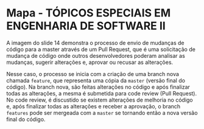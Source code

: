 # Mapa - TÓPICOS ESPECIAIS EM ENGENHARIA DE SOFTWARE II

A imagem do slide 14 demonstra o processo de envio de mudanças de código para a master através de um Pull Request, 
que é uma solicitação de mudança de código onde outros desenvolvedores poderam analisar as mudanças, sugerir alterações e, 
aprovar ou recusar as alterações.

Nesse caso, o processo se inicia com a criação de uma branch nova chamada `feature`, que representa uma cópia da `master` 
(versão final do código). Na branch nova, são feitas alterações no código e após finalizar todas as alterações, a mesma é 
submetida para code review (Pull Request). No code review, é discustido se existem alterações de melhoria no código e, após
finalizar todas as alterações e receber a aprovação, o branch `features` pode ser mergeada com a `master` se tornando então
a nova versão final do código.
